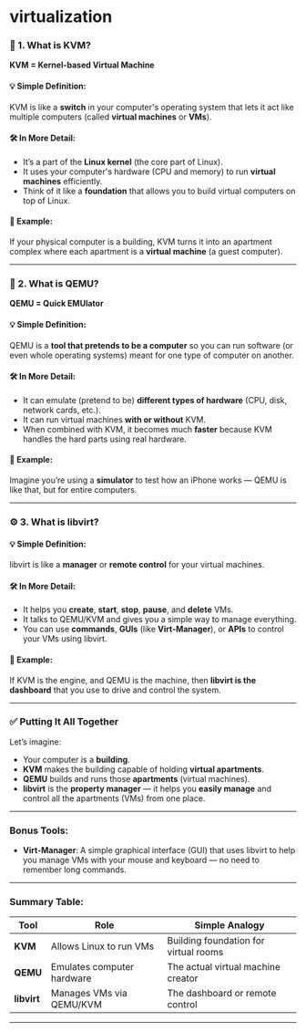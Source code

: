 # virtualization

### 🧱 1. **What is KVM?**

**KVM = Kernel-based Virtual Machine**

#### 💡 Simple Definition:

KVM is like a **switch** in your computer's operating system that lets it act like multiple computers (called **virtual machines** or **VMs**).

#### 🛠️ In More Detail:

* It’s a part of the **Linux kernel** (the core part of Linux).
* It uses your computer's hardware (CPU and memory) to run **virtual machines** efficiently.
* Think of it like a **foundation** that allows you to build virtual computers on top of Linux.

#### 📌 Example:

If your physical computer is a building, KVM turns it into an apartment complex where each apartment is a **virtual machine** (a guest computer).

---

### 🧠 2. **What is QEMU?**

**QEMU = Quick EMUlator**

#### 💡 Simple Definition:

QEMU is a **tool that pretends to be a computer** so you can run software (or even whole operating systems) meant for one type of computer on another.

#### 🛠️ In More Detail:

* It can emulate (pretend to be) **different types of hardware** (CPU, disk, network cards, etc.).
* It can run virtual machines **with or without** KVM.
* When combined with KVM, it becomes much **faster** because KVM handles the hard parts using real hardware.

#### 📌 Example:

Imagine you’re using a **simulator** to test how an iPhone works — QEMU is like that, but for entire computers.

---

### ⚙️ 3. **What is libvirt?**

#### 💡 Simple Definition:

libvirt is like a **manager** or **remote control** for your virtual machines.

#### 🛠️ In More Detail:

* It helps you **create**, **start**, **stop**, **pause**, and **delete** VMs.
* It talks to QEMU/KVM and gives you a simple way to manage everything.
* You can use **commands**, **GUIs** (like **Virt-Manager**), or **APIs** to control your VMs using libvirt.

#### 📌 Example:

If KVM is the engine, and QEMU is the machine, then **libvirt is the dashboard** that you use to drive and control the system.

---

### ✅ Putting It All Together

Let’s imagine:

* Your computer is a **building**.
* **KVM** makes the building capable of holding **virtual apartments**.
* **QEMU** builds and runs those **apartments** (virtual machines).
* **libvirt** is the **property manager** — it helps you **easily manage** and control all the apartments (VMs) from one place.

---

### Bonus Tools:

* **Virt-Manager**: A simple graphical interface (GUI) that uses libvirt to help you manage VMs with your mouse and keyboard — no need to remember long commands.

---

### Summary Table:

| Tool        | Role                       | Simple Analogy                        |
| ----------- | -------------------------- | ------------------------------------- |
| **KVM**     | Allows Linux to run VMs    | Building foundation for virtual rooms |
| **QEMU**    | Emulates computer hardware | The actual virtual machine creator    |
| **libvirt** | Manages VMs via QEMU/KVM   | The dashboard or remote control       |

---
